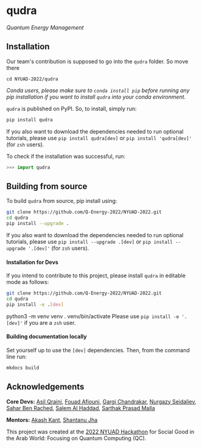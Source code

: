 # qudra
*Quantum Energy Management*
## Installation

Our team's contribution is supposed to go into the `qudra` folder. So move there
```console
cd NYUAD-2022/qudra
```

*Conda users, please make sure to `conda install pip` before running any pip installation if you want to install `qudra` into your conda environment.*

`qudra` is published on PyPI. So, to install, simply run:

```bash
pip install qudra
```
If you also want to download the dependencies needed to run optional tutorials, please use `pip install qudra[dev]` or `pip install 'qudra[dev]'` (for `zsh` users).


To check if the installation was successful, run:

```python
>>> import qudra
```

## Building from source

To build `qudra` from source, pip install using:

```bash
git clone https://github.com/Q-Energy-2022/NYUAD-2022.git
cd qudra
pip install --upgrade .
```

If you also want to download the dependencies needed to run optional tutorials, please use `pip install --upgrade .[dev]` or `pip install --upgrade '.[dev]'` (for `zsh` users).


#### Installation for Devs

If you intend to contribute to this project, please install `qudra` in editable mode as follows:
```bash
git clone https://github.com/Q-Energy-2022/NYUAD-2022.git
cd qudra
pip install -e .[dev]
```

python3 -m venv venv
. venv/bin/activate
Please use `pip install -e '.[dev]'` if you are a `zsh` user.

#### Building documentation locally

Set yourself up to use the `[dev]` dependencies. Then, from the command line run:
```bash
mkdocs build
```

## Acknowledgements

**Core Devs:** [Asil Qraini](https://github.com/AsilQ), [Fouad Afiouni](https://github.com/fo-ui), [Gargi Chandrakar](https://github.com/gargi2718), [Nurgazy Seidaliev](https://github.com/nursei7), [Sahar Ben Rached](https://github.com/saharbenrached), [Salem Al Haddad](https://github.com/salemalhaddad), [Sarthak Prasad Malla](https://github.com/SarthakMalla1154)

**Mentors:** [Akash Kant](https://github.com/akashkthkr), [Shantanu Jha](https://github.com/Phionx)

This project was created at the [2022 NYUAD Hackathon](https://nyuad.nyu.edu/en/events/2022/march/nyuad-hackathon-event.html) for Social Good in the Arab World: Focusing on Quantum Computing (QC). 


